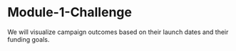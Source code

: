 # Module-1-Challenge
We will visualize campaign outcomes based on their launch dates and their funding goals.
